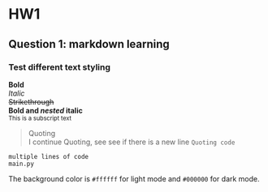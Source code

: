 # HW1

## Question 1: markdown learning

### Test different text styling
**Bold**  <br>
*Italic*  <br>
~~Strikethrough~~ <br>
**Bold and _nested_ italic** <br>
<sub>This is a subscript text</sub> <br>
>Quoting <br>
>I continue Quoting, see see if there is a new line
`Quoting code`

```
multiple lines of code
main.py
```
The background color is `#ffffff` for light mode and `#000000` for dark mode.
